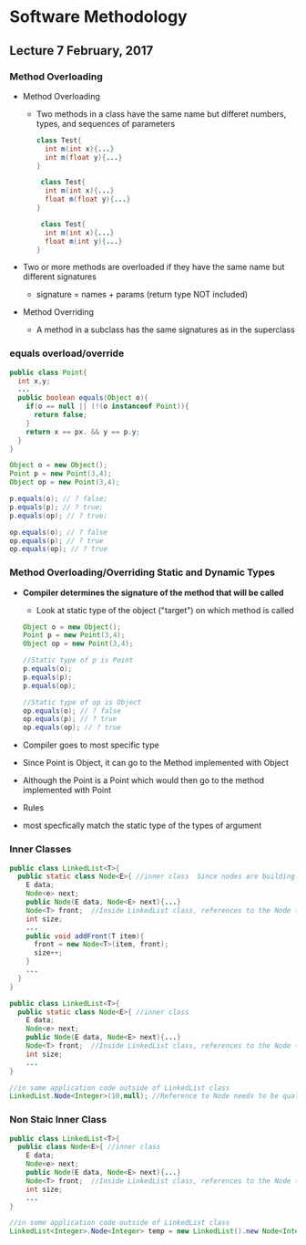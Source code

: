 # Software Methodology
## Lecture 7 February, 2017

### Method Overloading
* Method Overloading
  * Two methods in a class have the same name but differet numbers, types, and sequences of parameters
    
    ```java
    class Test{
      int m(int x){...}
      int m(float y){...}
    }
    
     class Test{
      int m(int x){...}
      float m(float y){...}
    }
    
     class Test{
      int m(int x){...}
      float m(int y){...}
    }
    ```
* Two or more methods are overloaded if they have the same name but different signatures
  * signature = names + params (return type NOT included)
  
* Method Overriding
  * A method in a subclass has the same signatures as in the superclass

### equals overload/override
```java
public class Point{
  int x,y;
  ...
  public boolean equals(Object o){
    if(o == null || (!(o instanceof Point)){
      return false;
    }
    return x == px. && y == p.y;
  }
}

```

```java
Object o = new Object();
Point p = new Point(3,4);
Object op = new Point(3,4);

p.equals(o); // ? false;
p.equals(p); // ? true;
p.equals(op); // ? true;

op.equals(o); // ? false
op.equals(p); // ? true
op.equals(op); // ? true
```

### Method Overloading/Overriding Static and Dynamic Types
* **Compiler determines the signature of the method that will be called**
  * Look at static type of the object ("target") on which method is called
  
  ```java
  Object o = new Object();
  Point p = new Point(3,4);
  Object op = new Point(3,4);
  
  //Static type of p is Point
  p.equals(o);
  p.equals(p);
  p.equals(op);
  
  //Static type of op is Object
  op.equals(o); // ? false
  op.equals(p); // ? true
  op.equals(op); // ? true
  ```
* Compiler goes to most specific type
 * Since Point is Object, it can go to the Method implemented with Object
  * Although the Point is a Point which would then go to the method implemented with Point
  
* Rules
 * most specfically match the static type of the types of argument
### Inner Classes

```java
public class LinkedList<T>{
  public static class Node<E>{ //inner class  Since nodes are building blocks of lined lists, a Node classs can be defined inside a linked list to emphasize this
    E data;
    Node<e> next;
    public Node(E data, Node<E> next){...}
    Node<T> front;  //Inside LinkedList class, references to the Node type are no different than if node has been defined outside of LinkedList
    int size;
    ...
    public void addFront(T item){
      front = new Node<T>(item, front);
      size++;
    }
    ...
  }
}

```


```java
public class LinkedList<T>{
  public static class Node<E>{ //inner class 
    E data;
    Node<e> next;
    public Node(E data, Node<E> next){...}
    Node<T> front;  //Inside LinkedList class, references to the Node type are no different than if node has been defined outside of LinkedList
    int size;
    ...
}

//in some application code outside of LinkedList class
LinkedList.Node<Integer>(10,null); //Reference to Node needs to be qualified with LinkedLsit prefix

```

### Non Staic Inner Class

```java
public class LinkedList<T>{
  public class Node<E>{ //inner class 
    E data;
    Node<e> next;
    public Node(E data, Node<E> next){...}
    Node<T> front;  //Inside LinkedList class, references to the Node type are no different than if node has been defined outside of LinkedList
    int size;
    ...
}

//in some application code outside of LinkedList class
LinkedList<Integer>.Node<Integer> temp = new LinkedList().new Node<Integer>(10,null);
```
